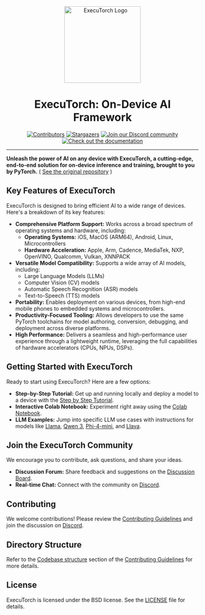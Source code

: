 <div align="center">
  <img src="docs/source/_static/img/et-logo.png" alt="ExecuTorch Logo" width="200">
  <h1>ExecuTorch: On-Device AI Framework</h1>
</div>

<div align="center">
  <a href="https://github.com/pytorch/executorch/graphs/contributors"><img src="https://img.shields.io/github/contributors/pytorch/executorch?style=for-the-badge&color=blue" alt="Contributors"></a>
  <a href="https://github.com/pytorch/executorch/stargazers"><img src="https://img.shields.io/github/stars/pytorch/executorch?style=for-the-badge&color=blue" alt="Stargazers"></a>
  <a href="https://discord.gg/Dh43CKSAdc"><img src="https://img.shields.io/badge/Discord-Join%20Us-purple?logo=discord&logoColor=white&style=for-the-badge" alt="Join our Discord community"></a>
  <a href="https://pytorch.org/executorch/main/index"><img src="https://img.shields.io/badge/Documentation-000?logo=googledocs&logoColor=FFE165&style=for-the-badge" alt="Check out the documentation"></a>
  <hr>
</div>

**Unleash the power of AI on any device with ExecuTorch, a cutting-edge, end-to-end solution for on-device inference and training, brought to you by PyTorch.**  ( [See the original repository](https://github.com/pytorch/executorch) )

## Key Features of ExecuTorch

ExecuTorch is designed to bring efficient AI to a wide range of devices. Here's a breakdown of its key features:

*   **Comprehensive Platform Support:**  Works across a broad spectrum of operating systems and hardware, including:
    *   **Operating Systems:** iOS, MacOS (ARM64), Android, Linux, Microcontrollers
    *   **Hardware Acceleration:** Apple, Arm, Cadence, MediaTek, NXP, OpenVINO, Qualcomm, Vulkan, XNNPACK
*   **Versatile Model Compatibility:** Supports a wide array of AI models, including:
    *   Large Language Models (LLMs)
    *   Computer Vision (CV) models
    *   Automatic Speech Recognition (ASR) models
    *   Text-to-Speech (TTS) models
*   **Portability:**  Enables deployment on various devices, from high-end mobile phones to embedded systems and microcontrollers.
*   **Productivity-Focused Tooling:** Allows developers to use the same PyTorch toolchains for model authoring, conversion, debugging, and deployment across diverse platforms.
*   **High Performance:**  Delivers a seamless and high-performance user experience through a lightweight runtime, leveraging the full capabilities of hardware accelerators (CPUs, NPUs, DSPs).

## Getting Started with ExecuTorch

Ready to start using ExecuTorch? Here are a few options:

*   **Step-by-Step Tutorial:** Get up and running locally and deploy a model to a device with the [Step by Step Tutorial](https://pytorch.org/executorch/stable/getting-started.html).
*   **Interactive Colab Notebook:** Experiment right away using the [Colab Notebook](https://colab.research.google.com/drive/1qpxrXC3YdJQzly3mRg-4ayYiOjC6rue3?usp=sharing).
*   **LLM Examples:** Jump into specific LLM use cases with instructions for models like [Llama](examples/models/llama/README.md), [Qwen 3](examples/models/qwen3/README.md), [Phi-4-mini](examples/models/phi_4_mini/README.md), and [Llava](examples/models/llava/README.md).

## Join the ExecuTorch Community

We encourage you to contribute, ask questions, and share your ideas.

*   **Discussion Forum:**  Share feedback and suggestions on the [Discussion Board](https://github.com/pytorch/executorch/discussions).
*   **Real-time Chat:** Connect with the community on [Discord](https://discord.gg/Dh43CKSAdc).

## Contributing

We welcome contributions! Please review the [Contributing Guidelines](CONTRIBUTING.md) and join the discussion on [Discord](https://discord.gg/Dh43CKSAdc).

## Directory Structure

Refer to the [Codebase structure](CONTRIBUTING.md#codebase-structure) section of the [Contributing Guidelines](CONTRIBUTING.md) for more details.

## License

ExecuTorch is licensed under the BSD license. See the [LICENSE](LICENSE) file for details.